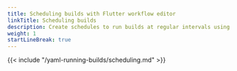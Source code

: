 ```yaml
---
title: Scheduling builds with Flutter workflow editor
linkTitle: Scheduling builds
description: Create schedules to run builds at regular intervals using Flutter workflow editor
weight: 1
startLineBreak: true
---
```


{{< include "/yaml-running-builds/scheduling.md" >}}